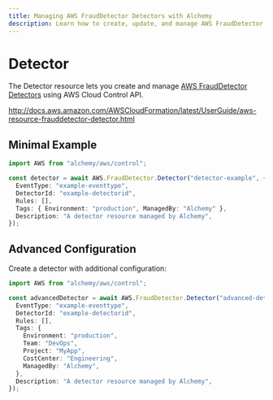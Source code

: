 ```yaml
---
title: Managing AWS FraudDetector Detectors with Alchemy
description: Learn how to create, update, and manage AWS FraudDetector Detectors using Alchemy Cloud Control.
---
```


# Detector

The Detector resource lets you create and manage [AWS FraudDetector Detectors](https://docs.aws.amazon.com/frauddetector/latest/userguide/) using AWS Cloud Control API.

http://docs.aws.amazon.com/AWSCloudFormation/latest/UserGuide/aws-resource-frauddetector-detector.html

## Minimal Example

```ts
import AWS from "alchemy/aws/control";

const detector = await AWS.FraudDetector.Detector("detector-example", {
  EventType: "example-eventtype",
  DetectorId: "example-detectorid",
  Rules: [],
  Tags: { Environment: "production", ManagedBy: "Alchemy" },
  Description: "A detector resource managed by Alchemy",
});
```

## Advanced Configuration

Create a detector with additional configuration:

```ts
import AWS from "alchemy/aws/control";

const advancedDetector = await AWS.FraudDetector.Detector("advanced-detector", {
  EventType: "example-eventtype",
  DetectorId: "example-detectorid",
  Rules: [],
  Tags: {
    Environment: "production",
    Team: "DevOps",
    Project: "MyApp",
    CostCenter: "Engineering",
    ManagedBy: "Alchemy",
  },
  Description: "A detector resource managed by Alchemy",
});
```

